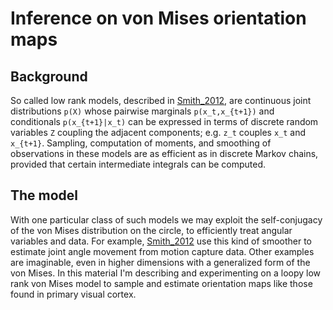 Inference on von Mises orientation maps
====


Background
----

So called low rank models, described in [Smith\_2012](http://bit.ly/1GcKKEW), are continuous joint distributions `p(X)` whose pairwise marginals `p(x_t,x_{t+1})` and conditionals `p(x_{t+1}|x_t)` can be expressed in terms of discrete random variables `Z` coupling the adjacent components; e.g. `z_t` couples `x_t` and `x_{t+1}`. Sampling, computation of moments, and smoothing of observations in these models are as efficient as in discrete Markov chains, provided that certain intermediate integrals can be computed.


The model
----

With one particular class of such models we may exploit the self-conjugacy of the von Mises distribution on the circle, to efficiently treat angular variables and data. For example, [Smith\_2012](http://bit.ly/1GcKKEW) use this kind of smoother to estimate joint angle movement from motion capture data. Other examples are imaginable, even in higher dimensions with a generalized form of the von Mises. In this material I'm describing and experimenting on a loopy low rank von Mises model to sample and estimate orientation maps like those found in primary visual cortex. 

